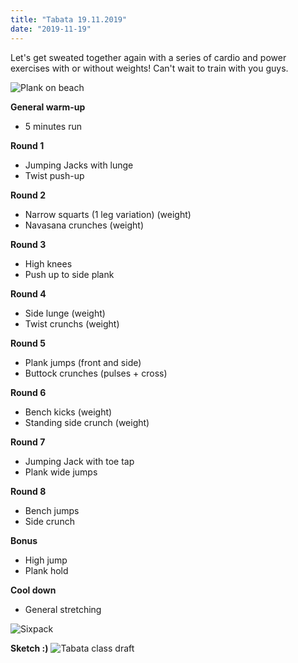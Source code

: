 ```yaml
---
title: "Tabata 19.11.2019"
date: "2019-11-19"
---
```


Let's get sweated together again with a series of cardio and power exercises with or without weights! Can't wait to train with you guys.

![Plank on beach](https://i.imgur.com/obmwHdn.jpg "Photo by Nathan Cowley from Pexels")

**General warm-up**
- 5 minutes run

**Round 1**
- Jumping Jacks with lunge
- Twist push-up

**Round 2**
- Narrow squarts (1 leg variation) (weight)
- Navasana crunches (weight)

**Round 3**
- High knees
- Push up to side plank

**Round 4**
- Side lunge (weight)
- Twist crunchs (weight)

**Round 5**
- Plank jumps (front and side)
- Buttock crunches (pulses + cross)

**Round 6**
- Bench kicks (weight)
- Standing side crunch (weight)

**Round 7**
- Jumping Jack with toe tap
- Plank wide jumps

**Round 8**
- Bench jumps
- Side crunch

**Bonus**
- High jump
- Plank hold

**Cool down**
- General stretching


![Sixpack](https://i.imgur.com/r2CiUsU.jpg "Photo by picjumbo.com from Pexels")

**Sketch :)**
![Tabata class draft](https://i.imgur.com/jYNE9W4.jpg "Hand-drawing bz Addania")